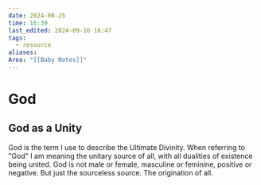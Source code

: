 ```yaml
---
date: 2024-08-25
time: 16:39
last_edited: 2024-09-16 16:47
tags:
  - resource
aliases: 
Area: "[[Baby Notes]]"
---
```

# God
## God as a Unity
God is the term I use to describe the Ultimate Divinity. When referring to "God" I am meaning the unitary source of all, with all dualities of existence being united.
God is not male or female, masculine or feminine, positive or negative. But just the sourceless source. The origination of all.
